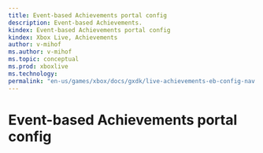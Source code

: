 ```yaml
---
title: Event-based Achievements portal config
description: Event-based Achievements.
kindex: Event-based Achievements portal config
kindex: Xbox Live, Achievements
author: v-mihof
ms.author: v-mihof
ms.topic: conceptual
ms.prod: xboxlive
ms.technology: 
permalink: "en-us/games/xbox/docs/gxdk/live-achievements-eb-config-nav.html"
---
```


# Event-based Achievements portal config

